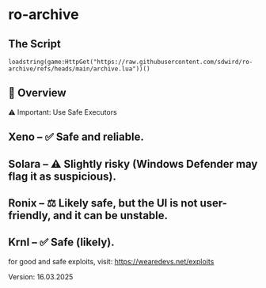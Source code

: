 # ro-archive

## The Script

```
loadstring(game:HttpGet("https://raw.githubusercontent.com/sdwird/ro-archive/refs/heads/main/archive.lua"))()
```
## 📜 Overview
⚠️ Important: Use Safe Executors

Xeno – ✅ Safe and reliable.
--
Solara – ⚠️ Slightly risky (Windows Defender may flag it as suspicious).
--
Ronix – ⚖️ Likely safe, but the UI is not user-friendly, and it can be unstable.
--
Krnl – ✅ Safe (likely).
--

for good and safe exploits, visit: https://wearedevs.net/exploits


Version: 16.03.2025
